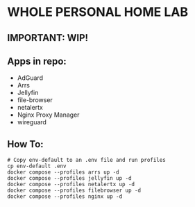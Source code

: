 # WHOLE PERSONAL HOME LAB 
## IMPORTANT: WIP!
## Apps in repo:
- AdGuard
- Arrs
- Jellyfin
- file-browser
- netalertx
- Nginx Proxy Manager
- wireguard

## How To:

```
# Copy env-default to an .env file and run profiles
cp env-default .env
docker compose --profiles arrs up -d
docker compose --profiles jellyfin up -d
docker compose --profiles netalertx up -d
docker compose --profiles filebrowser up -d
docker compose --profiles nginx up -d
```

